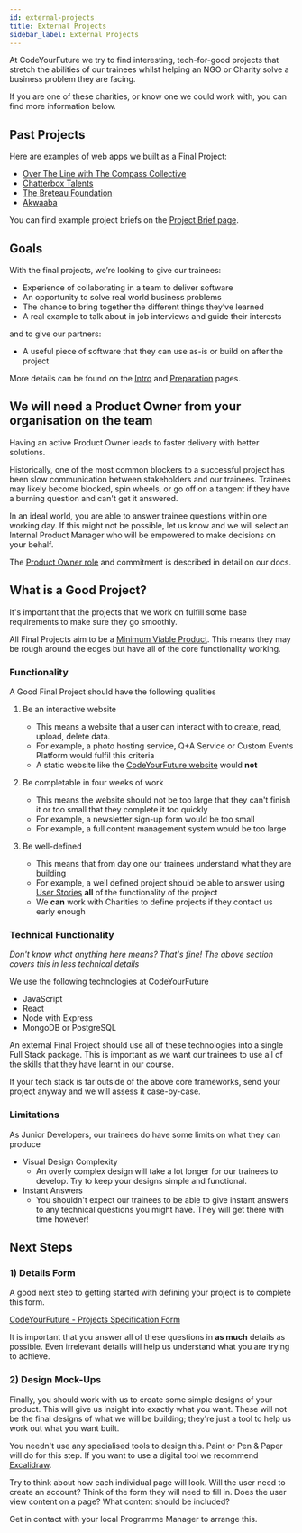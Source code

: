 ```yaml
---
id: external-projects
title: External Projects
sidebar_label: External Projects
---
```


At CodeYourFuture we try to find interesting, tech-for-good projects that stretch the abilities of our trainees whilst helping an NGO or Charity solve a business problem they are facing. 

If you are one of these charities, or know one we could work with, you can find more information below. 

## Past Projects

Here are examples of web apps we built as a Final Project:

- [Over The Line with The Compass Collective](https://over-the-line.uk/)
- [Chatterbox Talents](https://ldn8-horizon-chatterbox-talent.netlify.app/)
- [The Breteau Foundation](https://bugsquashers-edu.netlify.app/)
- [Akwaaba](https://akwaaba.netlify.app/)

You can find example project briefs on the [Project Brief page](./projects).

## Goals

With the final projects, we’re looking to give our trainees:

- Experience of collaborating in a team to deliver software
- An opportunity to solve real world business problems
- The chance to bring together the different things they’ve learned
- A real example to talk about in job interviews and guide their interests

and to give our partners:

- A useful piece of software that they can use as-is or build on after the project

More details can be found on the [Intro](./intro) and [Preparation](./prep) pages.

## We will need a Product Owner from your organisation on the team

Having an active Product Owner leads to faster delivery with better solutions. 


Historically, one of the most common blockers to a successful project has been slow communication between stakeholders and our trainees. Trainees may likely become blocked, spin wheels, or go off on a tangent if they have a burning question and can't get it answered.

In an ideal world, you are able to answer trainee questions within one working day. If this might not be possible, let us know and we will select an Internal Product Manager who will be empowered to make decisions on your behalf.

The [Product Owner role](https://docs.codeyourfuture.io/volunteers/teams-1/cyf-products-final-projects/roles/product-owner) and commitment is described in detail on our docs.

## What is a Good Project?

It's important that the projects that we work on fulfill some base requirements to make sure they go smoothly.

All Final Projects aim to be a [Minimum Viable Product](https://www.agilealliance.org/glossary/mvp/). This means they may be rough around the edges but have all of the core functionality working.

### Functionality

A Good Final Project should have the following qualities

1. Be an interactive website

   - This means a website that a user can interact with to create, read, upload, delete data.
   - For example, a photo hosting service, Q+A Service or Custom Events Platform would fulfil this criteria
   - A static website like the [CodeYourFuture website](https://www.codeyourfuture.io) would **not**

2. Be completable in four weeks of work

   - This means the website should not be too large that they can't finish it or too small that they complete it too quickly
   - For example, a newsletter sign-up form would be too small
   - For example, a full content management system would be too large

3. Be well-defined

   - This means that from day one our trainees understand what they are building
   - For example, a well defined project should be able to answer using [User Stories](https://www.mountaingoatsoftware.com/agile/user-stories) **all** of the functionality of the project
   - We **can** work with Charities to define projects if they contact us early enough

### Technical Functionality

_Don't know what anything here means? That's fine! The above section covers this in less technical details_

We use the following technologies at CodeYourFuture

- JavaScript
- React
- Node with Express
- MongoDB or PostgreSQL

An external Final Project should use all of these technologies into a single Full Stack package. This is important as we want our trainees to use all of the skills that they have learnt in our course.

If your tech stack is far outside of the above core frameworks, send your project anyway and we will assess it case-by-case. 

### Limitations

As Junior Developers, our trainees do have some limits on what they can produce

- Visual Design Complexity
  - An overly complex design will take a lot longer for our trainees to develop. Try to keep your designs simple and functional.
- Instant Answers
  - You shouldn't expect our trainees to be able to give instant answers to any technical questions you might have. They will get there with time however!

## Next Steps

### 1) Details Form

A good next step to getting started with defining your project is to complete this form.

[CodeYourFuture - Projects Specification Form](https://forms.gle/Gn85Kdna6QB2Qfcp9)

It is important that you answer all of these questions in **as much** details as possible. Even irrelevant details will help us understand what you are trying to achieve.

### 2) Design Mock-Ups

Finally, you should work with us to create some simple designs of your product. This will give us insight into exactly what you want. These will not be the final designs of what we will be building; they're just a tool to help us work out what you want built.

You needn't use any specialised tools to design this. Paint or Pen & Paper will do for this step. If you want to use a digital tool we recommend [Excalidraw](https://excalidraw.com/).

Try to think about how each individual page will look. Will the user need to create an account? Think of the form they will need to fill in. Does the user view content on a page? What content should be included?

Get in contact with your local Programme Manager to arrange this.
